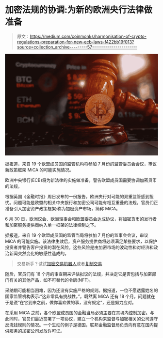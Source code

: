 # 加密法规的协调:为新的欧洲央行法律做准备

> 原文：<https://medium.com/coinmonks/harmonisation-of-crypto-regulations-preparation-for-new-ecb-laws-f422bb19f013?source=collection_archive---------57----------------------->

![](img/795572a0cdcda90a6ca581bdf2e04701.png)

据报道，来自 19 个欧盟成员国的监管机构将参加 7 月份的监管委员会会议，审议新政策框架 MiCA 的可能实施情况。

欧洲中央银行(ECB)将为新法律的实施做准备，警告欧盟成员国需要协调加密货币的法规。

根据英国《金融时报》周日发布的一份报告，欧洲央行对可能的双重监管感到担忧。问题可能是欧盟的相关中央银行和加密公司可能有相互重叠的法规。官员们正准备引入加密资产政策框架:称为加密资产市场，简称 MiCA。

6 月 30 日，欧洲议会、欧洲理事会和欧盟委员会达成协议，将加密货币的发行者和加密服务提供商纳入单一框架的法律控制之下。

据报道，来自 19 个欧盟成员国的监管当局将参加 7 月份的监事会会议，审议 MiCA 的可能实施。该法律生效后，资产服务提供商将必须满足某些要求，以保护投资者并警告客户投资的潜在风险。这些风险是由加密市场的波动性和对经济和政治新闻突然变化的敏感性造成的。

> 交易新手？试试[加密交易机器人](/coinmonks/crypto-trading-bot-c2ffce8acb2a)或者[复制交易](/coinmonks/top-10-crypto-copy-trading-platforms-for-beginners-d0c37c7d698c)

随后，官员们有 18 个月的审查期来评估拟议的法规，并决定它是否包括与加密部门有关的其他产品，如不可替代的令牌(NFT)。

采纳期可能相当困难，因为还没有实施严格的规则。据报道，一位不愿透露姓名的国家监管机构表示:“这非常具有挑战性。”。既然离 MiCA 还有 18 个月，问题就在于是说“在它到来之前，做你喜欢做的事，没有规定”，还是努力应对。

在采用 MiCA 之前，各个欧盟成员国的金融当局必须主要在其境内控制加密。与此同时，官员们最近签署了一项协议，建立一个机构来监督与加密相关的公司遵守反洗钱规则的情况。一个生动的例子是德国，联邦金融监督局负责向有意在国内提供服务的加密公司发放许可证。